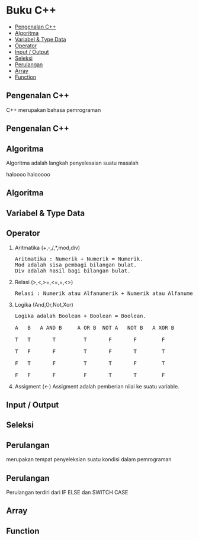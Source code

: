 # Buku C++

<!-- vim-markdown-toc GFM -->

- [Pengenalan C++](#pengenalan-c)
- [Algoritma](#algoritma)
- [Variabel & Type Data](#variabel--type-data)
- [Operator](#operator)
- [Input / Output](#input--output)
- [Seleksi](#seleksi)
- [Perulangan](#perulangan)
- [Array](#array)
- [Function](#function)

<!-- vim-markdown-toc -->


## Pengenalan C++ 
C++ merupakan bahasa pemrograman
## Pengenalan C++

>

## Algoritma

Algoritma adalah langkah penyelesaian suatu masalah

haloooo
halooooo

## Algoritma



## Variabel & Type Data


## Operator



1.	Aritmatika (+,-,/,*,mod,div) <br>
    <pre>Aritmatika : Numerik + Numerik = Numerik.
    Mod adalah sisa pembagi bilangan bulat.
    Div adalah hasil bagi bilangan bulat.</pre>
2.	Relasi (>,<,>=,<=,=,<>)
    <pre>Relasi : Numerik atau Alfanumerik + Numerik atau Alfanumerik = Boolean.</pre>
3.	Logika (And,Or,Not,Xor)
    <pre>Logika adalah Boolean + Boolean = Boolean.<br>
    A	B	A AND B     A OR B  NOT A   NOT B   A XOR B<br>
    T	T       T         T       F       F        F<br>
    T	F       F         T       F       T        T<br>
    F	T       F         T       T       F        T<br>
    F	F       F         F       T       T        F</pre>
4.	Assigment (<-)
    Assigment adalah pemberian nilai ke suatu variable.


## Input / Output


## Seleksi


## Perulangan


merupakan tempat penyeleksian suatu kondisi dalam pemrograman

## Perulangan

Perulangan terdiri dari IF ELSE dan SWITCH CASE


## Array

<!-- tolong diisi -->

## Function

<!-- tolong diisi -->
